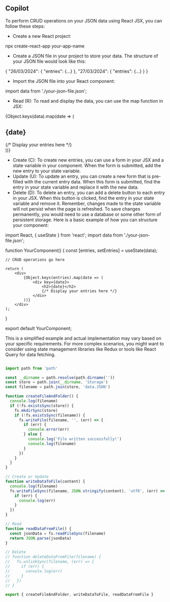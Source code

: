 ## Copilot
To perform CRUD operations on your JSON data using React JSX, you can follow these steps:
- Create a new React project:

npx create-react-app your-app-name

- Create a JSON file in your project to store your data. The structure of your JSON file would look like this:

{
    "26/03/2024": {
        "entries": {...}
    },
    "27/03/2024": {
        "entries": {...}
    }
}

- Import the JSON file into your React component:

import data from './your-json-file.json';

- Read (R): To read and display the data, you can use the map function in JSX:

{Object.keys(data).map(date => (
    <div key={date}>
        <h2>{date}</h2>
        {/* Display your entries here */}
    </div>
))}

- Create (C): To create new entries, you can use a form in your JSX and a state variable in your component. When the form is submitted, add the new entry to your state variable.
- Update (U): To update an entry, you can create a new form that is pre-filled with the current entry data. When this form is submitted, find the entry in your state variable and replace it with the new data.
- Delete (D): To delete an entry, you can add a delete button to each entry in your JSX. When this button is clicked, find the entry in your state variable and remove it.
Remember, changes made to the state variable will not persist when the page is refreshed. To save changes permanently, you would need to use a database or some other form of persistent storage.
Here is a basic example of how you can structure your component:

import React, { useState } from 'react';
import data from './your-json-file.json';

function YourComponent() {
    const [entries, setEntries] = useState(data);

    // CRUD operations go here

    return (
        <div>
            {Object.keys(entries).map(date => (
                <div key={date}>
                    <h2>{date}</h2>
                    {/* Display your entries here */}
                </div>
            ))}
        </div>
    );
}

export default YourComponent;

This is a simplified example and actual implementation may vary based on your specific requirements. For more complex scenarios, you might want to consider using state management libraries like Redux or tools like React Query for data fetching.


```js

import path from 'path'

const __dirname = path.resolve(path.dirname(''))
const store = path.join(__dirname, 'Storage')
const filename = path.join(store, 'data.JSON')

function createFileAndFolder() {
  console.log(filename)
  if (!fs.existsSync(store)) {
    fs.mkdirSync(store)
    if (!fs.existsSync(filename)) {
      fs.writeFile(filename, '', (err) => {
        if (err) {
          console.error(err)
        } else {
          console.log('File written successfully!')
          console.log(filename)
        }
      })
    }
  }
}

// Create or Update
function writeDataToFile(content) {
  console.log(filename)
  fs.writeFileSync(filename, JSON.stringify(content), 'utf8', (err) => {
    if (err) {
      console.log(err)
    }
  })
}

// Read
function readDataFromFile() {
  const jsonData = fs.readFileSync(filename)
  return JSON.parse(jsonData)
}

// Delete
// function deleteDataFromFile(filename) {
//   fs.unlinkSync(filename, (err) => {
//     if (err) {
//       console.log(err)
//     }
//   })
// }

export { createFileAndFolder, writeDataToFile, readDataFromFile }
```
